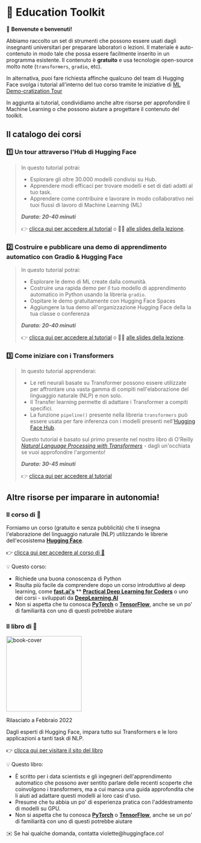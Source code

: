 # 🤗 Education Toolkit

<aside>

👋 **Benvenute e benvenuti!**

Abbiamo raccolto un set di strumenti che possono essere usati dagli insegnanti universitari per preparare laboratori o lezioni. Il materiale è auto-contenuto in modo tale che possa essere facilmente inserito in un programma esistente. Il contenuto è **gratuito** e usa tecnologie open-source molto note (`transformers`, `gradio`, etc).


In alternativa, puoi fare richiesta affinche qualcuno del team di Hugging Face svolga i tutorial all'interno del tuo corso tramite le iniziative di [ML Demo-cratization Tour](https://www.notion.so/ML-Demo-cratization-tour-with-66847a294abd4e9785e85663f5239652)

In aggiunta ai tutorial, condividiamo anche altre risorse per approfondire il Machine Learning o che possono aiutare a progettare il contenuto del toolkit. 

</aside>

## **Il catalogo dei corsi**

### 1️⃣ Un tour attraverso l'Hub di Hugging Face

> In questo tutorial potrai:
>
> - Esplorare gli oltre 30.000 modelli condivisi su Hub.
> - Apprendere modi efficaci per trovare modelli e set di dati adatti al tuo task.
> - Apprendere come contribuire e lavorare in modo collaborativo nei tuoi flussi di lavoro di Machine Learning (ML)
>
> **_Durata: 20-40 minuti_**
>
> 👉 [clicca qui per accedere al tutorial](https://www.notion.so/Workshop-A-Tour-through-the-Hugging-Face-Hub-2098e4bae9ba4288857e85c87ff1c851) o 👩‍🏫 [alle slides della lezione](https://docs.google.com/presentation/d/1zQqpFTcpNLV7haj2Inw2qKHq8DjfZEaiObW1ZkLvPWM/edit?usp=sharing).

### 2️⃣ Costruire e pubblicare una demo di apprendimento automatico con Gradio & Hugging Face

> In questo tutorial potrai:
>
> - Esplorare le demo di ML create dalla comunità.
> - Costruire una rapida demo per il tuo modello di apprendimento automatico in Python usando la libreria `gradio`.
> - Ospitare le demo gratuitamente con Hugging Face Spaces
> - Aggiungere la tua demo all'organizzazione Hugging Face della la tua classe o conferenza
>
> **_Durata: 20-40 minuti_**
>
> 👉 [clicca qui per accedere al tutorial](https://colab.research.google.com/github/huggingface/education-toolkit/blob/main/tutorials/EN/02_ml-demos-with-gradio.ipynb) o 👩‍🏫 [alle slides della lezione](https://docs.google.com/presentation/d/14EU_xjtINXtpidWLnUvfcEpmxN46ORS-PLpwfUf8C1I/edit?usp=sharing).

### 3️⃣ Come iniziare con i Transformers

> In questo tutorial apprenderai:
>
> - Le reti neurali basate su Transformer possono essere utilizzate per affrontare una vasta gamma di compiti nell'elaborazione del linguaggio naturale (NLP) e non solo.
> - Il Transfer learning permette di adattare i Transformer a compiti specifici.
> - La funzione `pipeline()` presente nella libreria `transformers` può essere usata per fare inferenza con i modelli presenti nell'[Hugging Face Hub](https://huggingface.co/models).
>
> Questo tutorial è basato sul primo presente nel nostro libro di O'Reilly *[Natural Language Processing with Transformers](https://transformersbook.com/)* - dagli un'occhiata se vuoi approfondire l'argomento!
>
> **_Durata: 30-45 minuti_**
>
> 👉 [clicca qui per accedere al tutorial](https://colab.research.google.com/github/huggingface/education-toolkit/blob/main/tutorials/EN/03_getting-started-with-transformers.ipynb)

## **Altre risorse per imparare in autonomia!**

### **Il corso di 🤗**

Forniamo un corso (gratuito e senza pubblicità) che ti insegna l'elaborazione del linguaggio naturale (NLP) utilizzando le librerie dell'ecosistema **[Hugging Face](https://huggingface.co/)**.

👉 [clicca qui per accedere al corso di 🤗 ](https://huggingface.co/course/chapter1/1)

<aside>
💡 Questo corso:

- Richiede una buona conoscenza di Python
- Risulta più facile da comprendere dopo un corso introduttivo al deep learning, come **[fast.ai's](https://www.fast.ai/)** ** **[Practical Deep Learning for Coders](https://course.fast.ai/)** o uno dei corsi - sviluppati da **[DeepLearning.AI](https://www.deeplearning.ai/)**
- Non si aspetta che tu conosca **[PyTorch](https://pytorch.org/)** o **[TensorFlow](https://www.tensorflow.org/)**, anche se un po' di familiarità con uno di questi potrebbe aiutare
</aside>

### **Il libro di 🤗**

<img alt="book-cover" height=200 src="../../images/book_cover.jpg" id="book-cover"/>

Rilasciato a Febbraio 2022

Dagli esperti di Hugging Face, impara tutto sui Transformers e le loro applicazioni a tanti task di NLP.

👉 [clicca qui per visitare il sito del libro](https://transformersbook.com/)

<aside>
💡 Questo libro:

- È scritto per i data scientists e gli ingegneri dell'apprendimento automatico che possono aver sentito parlare delle recenti scoperte che coinvolgono i transformers, ma a cui manca una guida approfondita che li aiuti ad adattare questi modelli ai loro casi d'uso.
- Presume che tu abbia un po' di esperienza pratica con l'addestramento di modelli su GPU.
- Non si aspetta che tu conosca **[PyTorch](https://pytorch.org/)** o **[TensorFlow](https://www.tensorflow.org/)**, anche se un po' di familiarità con uno di questi potrebbe aiutare
</aside>

<aside>
✉️ Se hai qualche domanda, contatta violette@huggingface.co!

</aside>
